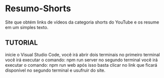 # Resumo-Shorts
Site que obtém links de vídeos da categoria shorts do YouTube e os resume em um simples texto.

TUTORIAL
------------------------------------------------------------
inicie o Visual Studio Code, você irá abrir dois terminais
no primeiro terminal você irá executar o comando: npm run server
no segundo terminal você irá executar o comando: npm run web
após isso basta clicar no link que ficará disponível no segundo terminal e usufruir do site.
